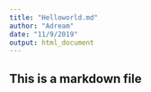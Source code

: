 ```yaml
---
title: "Helloworld.md"
author: "Adream"
date: "11/9/2019"
output: html_document
---
```


## This is a markdown file